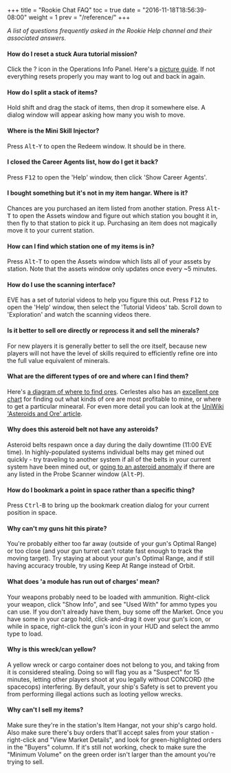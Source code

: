 +++
title = "Rookie Chat FAQ"
toc = true
date = "2016-11-18T18:56:39-08:00"
weight = 1
prev = "/reference/"
+++

_A list of questions frequently asked in the Rookie Help channel
and their associated answers._

#### How do I reset a stuck Aura tutorial mission?

Click the ? icon in the Operations Info Panel. Here's a [picture guide](/images/reset-aura.png).
If not everything resets properly you may want to log out and back in again.

#### How do I split a stack of items?
Hold shift and drag the stack of items, then drop it somewhere else. A dialog window
will appear asking how many you wish to move.

#### Where is the Mini Skill Injector?
Press <kbd>Alt</kbd>-<kbd>Y</kbd> to open the Redeem window. It should be in there.

#### I closed the Career Agents list, how do I get it back?
Press <kbd>F12</kbd> to open the 'Help' window, then click 'Show Career Agents'.

#### I bought something but it's not in my item hangar. Where is it?
Chances are you purchased an item listed from another station. Press
<kbd>Alt</kbd>-<kbd>T</kbd> to open the Assets window and figure out which station
you bought it in, then fly to that station to pick it up. Purchasing an item does
not magically move it to your current station.

#### How can I find which station one of my items is in?
Press <kbd>Alt</kbd>-<kbd>T</kbd> to open the Assets window which lists all of your assets
by station. Note that the assets window only updates once every ~5 minutes.

#### How do I use the scanning interface?
EVE has a set of tutorial videos to help you figure this out. Press <kbd>F12</kbd> to
open the 'Help' window, then select the 'Tutorial Videos' tab. Scroll down to 'Exploration'
and watch the scanning videos there.

#### Is it better to sell ore directly or reprocess it and sell the minerals?
For new players it is generally better to sell the ore itself, because new players
will not have the level of skills required to efficiently refine ore into the full
value equivalent of minerals.

#### What are the different types of ore and where can I find them?
Here's [a diagram of where to find ores](/images/empireore.png).
Cerlestes also has an [excellent ore chart](http://ore.cerlestes.de/#site:ore) for finding
out what kinds of ore are most profitable to mine, or where to get a particular minearal. For even
more detail you can look at the
[UniWiki 'Asteroids and Ore' article](http://wiki.eveuniversity.org/Asteroids_and_Ore).

#### Why does this asteroid belt not have any asteroids?
Asteroid belts respawn once a day during the daily downtime (11:00 EVE time). In
highly-populated systems individual belts may get mined out quickly - try traveling
to another system if all of the belts in your current system have been mined out,
or [going to an asteroid anomaly](https://i.imgur.com/CSMNCc7.png) if there are any
listed in the Probe Scanner window (<kbd>Alt</kbd>-<kbd>P</kbd>).

#### How do I bookmark a point in space rather than a specific thing?
Press <kbd>Ctrl</kbd>-<kbd>B</kbd> to bring up the bookmark creation dialog for your
current position in space.

#### Why can't my guns hit this pirate?
You're probably either too far away (outside of your gun's Optimal Range)
or too close (and your gun turret can't rotate fast enough to track the 
moving target).  Try staying at about your gun's Optimal Range, and if 
still having accuracy trouble, try using Keep At Range instead of Orbit.

#### What does 'a module has run out of charges' mean?
Your weapons probably need to be loaded with ammunition.
Right-click your weapon, click "Show Info", and see "Used With" for ammo types you can use.
If you don't already have them, buy some off the Market.
Once you have some in your cargo hold, click-and-drag it over your gun's icon,
or while in space, right-click the gun's icon in your HUD and select the ammo type to load.

#### Why is this wreck/can yellow?
A yellow wreck or cargo container does not belong to you, and taking from it is considered stealing.
Doing so will flag you as a "Suspect" for 15 minutes, letting other players shoot at you legally
without CONCORD (the spacecops) interfering.  By default, your ship's Safety is set to prevent you
from performing illegal actions such as looting yellow wrecks.

#### Why can't I sell my items?
Make sure they're in the station's Item Hangar, not your ship's cargo hold.
Also make sure there's buy orders that'll accept sales from your station - 
right-click and "View Market Details", and look for green-highlighted orders
in the "Buyers" column.  If it's still not working, check to make sure the
"Minimum Volume" on the green order isn't larger than the amount you're trying to sell.
